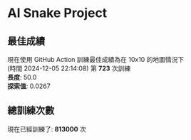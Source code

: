 
# AI Snake Project

## **最佳成績**




































































































































現在使用 GitHub Action 訓練最佳成績為在 10x10 的地圖情況下  
(時間 2024-12-05 22:14:08) 第 **723** 次訓練  
**長度**: 50.0  
**探索值**: 0.0267









































































































































































































































































## 總訓練次數
現在已經訓練了: **813000** 次
